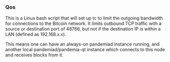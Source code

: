 ### Qos ###

This is a Linux bash script that will set up tc to limit the outgoing bandwidth for connections to the Bitcoin network. It limits outbound TCP traffic with a source or destination port of 48766, but not if the destination IP is within a LAN (defined as 192.168.x.x).

This means one can have an always-on pandemiad instance running, and another local pandemiad/pandemia-qt instance which connects to this node and receives blocks from it.
